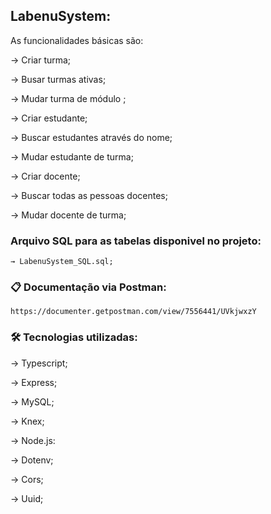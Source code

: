 ## LabenuSystem:

As funcionalidades básicas são:

→ Criar turma;

→ Busar turmas ativas;

→ Mudar turma de módulo ;

→ Criar estudante;

→ Buscar estudantes através do nome;

→ Mudar estudante de turma;

→ Criar docente;

→ Buscar todas as pessoas docentes;

→ Mudar docente de turma;

### Arquivo SQL para as tabelas disponivel no projeto:

    → LabenuSystem_SQL.sql;

### 📋 Documentação via Postman:

    https://documenter.getpostman.com/view/7556441/UVkjwxzY

### 🛠️ Tecnologias utilizadas:

→ Typescript;

→ Express;

→ MySQL;

→ Knex;

→ Node.js:

→ Dotenv;

→ Cors;

→ Uuid;
